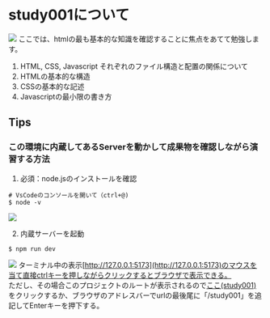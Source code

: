 # study001について
![](https://i.imgur.com/2kriqjf.png)
ここでは、htmlの最も基本的な知識を確認することに焦点をあてて勉強します。

1. HTML, CSS, Javascript それぞれのファイル構造と配置の関係について
2. HTMLの基本的な構造
3. CSSの基本的な記述
4. Javascriptの最小限の書き方

## Tips
### この環境に内蔵してあるServerを動かして成果物を確認しながら演習する方法
1. 必須：node.jsのインストールを確認

```bash=
# VsCodeのコンソールを開いて（ctrl+@)
$ node -v
```
![](https://i.imgur.com/GTvqPGk.png)

2. 内蔵サーバーを起動
```bash=
$ npm run dev
```
![](https://i.imgur.com/WUoYLTo.png)
ターミナル中の表示[http://127.0.0.1:5173](http://127.0.0.1:5173)のマウスを当て直接ctrlキーを押しながらクリックするとブラウザで表示できる。  
ただし、その場合このプロジェクトのルートが表示されるので[ここ(study001)](http://127.0.0.1:5173/study001)をクリックするか、ブラウザのアドレスバーでurlの最後尾に「/study001」を追記してEnterキーを押下する。

